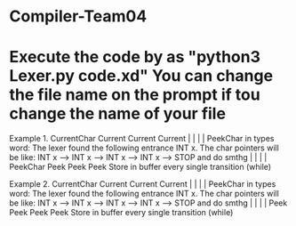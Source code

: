 # Compiler-Team04
# Execute the code by as "python3 Lexer.py code.xd" You can change the file name on the prompt if tou change the name of your file
Example 1.
                                                                                                CurrentChar     Current   Current   Current
                                                                                                       |         |         |         |
 PeekChar in types word: The lexer found the following entrance INT x. The char pointers will be like: INT x --> INT x --> INT x --> INT x --> STOP and do smthg
                                                                                                       |         |          |          |
                                                                                                  PeekChar        Peek       Peek       Peek 
                                                                                                       Store in buffer every single transition (while)

Example 2.
                                                                                                CurrentChar     Current   Current   Current
                                                                                                       |         |         |         |
 PeekChar in types word: The lexer found the following entrance INT x. The char pointers will be like: INT x --> INT x --> INT x --> INT x --> STOP and do smthg
                                                                                                           |        |          |          |
                                                                                                           Peek         Peek       Peek       Peek 
                                                                                                       Store in buffer every single transition (while)
